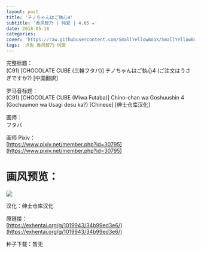 ```yaml
---
layout: post
title: 'チノちゃんはご執心4'
subtitle: '香风智乃 | 纯爱 | 4.65 ★'
date: 2018-05-18
categories: 
cover: 'https://raw.githubusercontent.com/SmallYellowBook/SmallYellowBook.github.io/master/image/%E3%83%81%E3%83%8E%E3%81%A1%E3%82%83%E3%82%93%E3%81%AF%E3%81%94%E5%9F%B7%E5%BF%834.jpg'
tags:  点兔 香风智乃 纯爱
---
```


完整标题：  
(C91) [CHOCOLATE CUBE (三輪フタバ)] チノちゃんはご執心4 (ご注文はうさぎですか?) [中国翻訳]  

罗马音标题：  
(C91) [CHOCOLATE CUBE (Miwa Futaba)] Chino-chan wa Goshuushin 4 (Gochuumon wa Usagi desu ka?) [Chinese] [绅士仓库汉化]  

画师：  
フタバ  

画师 Pixiv：  
[https://www.pixiv.net/member.php?id=30795](https://www.pixiv.net/member.php?id=30795)  

# 画风预览：  
![](https://raw.githubusercontent.com/SmallYellowBook/SmallYellowBook.github.io/master/image/%E3%83%81%E3%83%8E%E3%81%A1%E3%82%83%E3%82%93%E3%81%AF%E3%81%94%E5%9F%B7%E5%BF%834.jpg)

汉化：绅士仓库汉化  

原链接：  
[https://exhentai.org/g/1019943/34b99ed3e6/](https://exhentai.org/g/1019943/34b99ed3e6/)  

种子下载：暂无  

